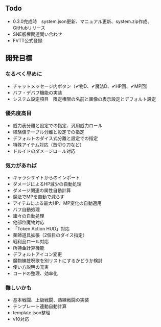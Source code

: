 ## Todo
- 0.3.0完成時　system.json更新、マニュアル更新、system.zip作成、GitHubリリース
- SNE版権関連問い合わせ
- FVTT公式登録

## 開発目標
### なるべく早めに
- チャットメッセージ内ボタン（✔物D、✔魔法D、✔HP回、✔MP回）
- バフ・デバフ機能の実装
- システム設定項目　限定権限の名前と画像の表示設定とデフォルト設定
### 優先度高目
- 威力表分離と設定での指定、汎用威力ロール
- 経験値テーブル分離と設定での指定
- デフォルトのダイス式分離と設定での指定
- 特殊アイテム対応（首切り刀など）
- ドルイドのダメージロール対応
### 気力があれば
- キャラシサイトからのインポート
- ダメージによるHP減少の自動処理
- ダメージ関連の属性自動計算
- 魔法でMPを自動で減らす
- アイテムによる最大HP、MP変化の自動適用
- バフ自動処理
- 諸々の自動処理
- 他部位魔物対応
- 「Token Action HUD」対応
- 薬師道具拡張（2個目のダイス指定）
- 戦利品ロール対応
- 所持金計算機能
- デフォルトアイコン変更
- 魔物練技呪歌を別リストにするかどうか検討
- 使い方説明の充実
- コードの整理、効率化
### 難しいかも
- 基本戦闘、上級戦闘、熟練戦闘の実装
- テンプレート連動自動計算
- template.json整理
- v10対応

